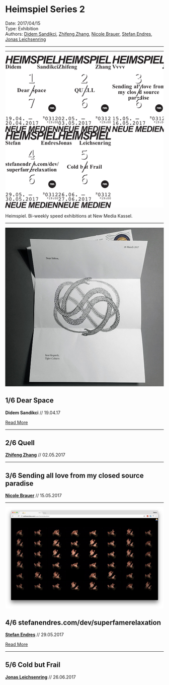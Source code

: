 # Heimspiel Series 2

Date: 2017/04/15  
Type: Exhibition  
Authors: [Didem Sandikci](http://didemsandikci.com), [Zhifeng Zhang](http://zhangzhifeng.me), [Nicole Brauer](https://www.google.com/#safe=off&q=nicole+brauer), [Stefan Endres](http:/stefanendres.com), [Jonas Leichsenring](https://instagram.com/joleichs/)

---
---

![](heimspiel.png)

Heimspiel. Bi-weekly speed exhibitions at New Media Kassel.

---

![](dear-space.jpg)

## 1/6 Dear Space

**Didem Sandikci** // 19.04.17

[Read More](/heimspiel-didem-sandikci-dear-space)

---

## 2/6 Quell

**[Zhifeng Zhang](http://zhangzhifeng.me)** // 02.05.2017

<!--[Read More](/heimspiel-zhifeng-zhang-quell)-->

---

## 3/6 Sending all love from my closed source paradise

**[Nicole Brauer](https://www.google.com/#safe=off&q=nicole+brauer)** // 15.05.2017

<!--[Read More](/heimspiel-zhifeng-zhang-sending-all-love-from-my-closed-source-paradise)-->

---

![](stefanendres-com-dev-superfamerelaxation.png)

## 4/6 stefanendres.com/dev/superfamerelaxation

**[Stefan Endres](http:/stefanendres.com)** // 29.05.2017

[Read More](/heimspiel-stefan-endres-stefanendres-com-dev-superfamerelaxation)

---

## 5/6 Cold but Frail

**[Jonas Leichsenring](https://instagram.com/joleichs/)** // 26.06.2017

<!--[Read More](/heimspiel-jonas-leichsenring-cold-but-frail)-->
